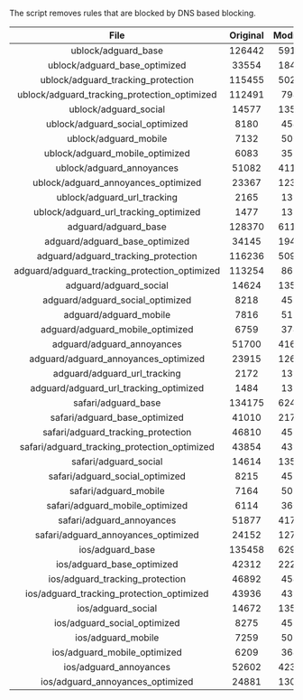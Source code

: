 The script removes rules that are blocked by DNS based blocking.


| File | Original | Modified |
|:----:|:-----:|:-----:|
| ublock/adguard_base | 126442 | 59137 |
| ublock/adguard_base_optimized | 33554 | 18420 |
| ublock/adguard_tracking_protection | 115455 | 50213 |
| ublock/adguard_tracking_protection_optimized | 112491 | 7949 |
| ublock/adguard_social | 14577 | 13526 |
| ublock/adguard_social_optimized | 8180 | 4544 |
| ublock/adguard_mobile | 7132 | 5003 |
| ublock/adguard_mobile_optimized | 6083 | 3572 |
| ublock/adguard_annoyances | 51082 | 41102 |
| ublock/adguard_annoyances_optimized | 23367 | 12354 |
| ublock/adguard_url_tracking | 2165 | 1318 |
| ublock/adguard_url_tracking_optimized | 1477 | 1315 |
| adguard/adguard_base | 128370 | 61134 |
| adguard/adguard_base_optimized | 34145 | 19441 |
| adguard/adguard_tracking_protection | 116236 | 50939 |
| adguard/adguard_tracking_protection_optimized | 113254 | 8662 |
| adguard/adguard_social | 14624 | 13580 |
| adguard/adguard_social_optimized | 8218 | 4587 |
| adguard/adguard_mobile | 7816 | 5183 |
| adguard/adguard_mobile_optimized | 6759 | 3745 |
| adguard/adguard_annoyances | 51700 | 41654 |
| adguard/adguard_annoyances_optimized | 23915 | 12650 |
| adguard/adguard_url_tracking | 2172 | 1325 |
| adguard/adguard_url_tracking_optimized | 1484 | 1322 |
| safari/adguard_base | 134175 | 62405 |
| safari/adguard_base_optimized | 41010 | 21714 |
| safari/adguard_tracking_protection | 46810 | 4535 |
| safari/adguard_tracking_protection_optimized | 43854 | 4391 |
| safari/adguard_social | 14614 | 13564 |
| safari/adguard_social_optimized | 8215 | 4574 |
| safari/adguard_mobile | 7164 | 5039 |
| safari/adguard_mobile_optimized | 6114 | 3602 |
| safari/adguard_annoyances | 51877 | 41757 |
| safari/adguard_annoyances_optimized | 24152 | 12730 |
| ios/adguard_base | 135458 | 62909 |
| ios/adguard_base_optimized | 42312 | 22217 |
| ios/adguard_tracking_protection | 46892 | 4543 |
| ios/adguard_tracking_protection_optimized | 43936 | 4399 |
| ios/adguard_social | 14672 | 13596 |
| ios/adguard_social_optimized | 8275 | 4588 |
| ios/adguard_mobile | 7259 | 5083 |
| ios/adguard_mobile_optimized | 6209 | 3643 |
| ios/adguard_annoyances | 52602 | 42378 |
| ios/adguard_annoyances_optimized | 24881 | 13037 |
